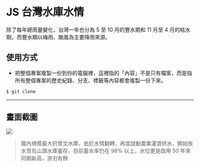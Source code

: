 # JS 台灣水庫水情

除了每年總雨量變化，台灣一年也分為 5 至 10 月的豐水期和 11 月至 4 月的枯水期，而豐水期以梅雨、颱風為主要降雨來源。

## 使用方式
- 把整個專案複製一份到你的電腦裡，這裡指的「內容」不是只有檔案，而是指所有整個專案的歷史紀錄、分支、標籤等內容都會複製一份下來。
```sh
$ git clone
```

----

## 畫面截圖
![](https://i.imgur.com/zMwxiZY.png)
> 國內規模最大的曾文水庫，由於水情翻轉，再度啟動農業灌溉供水，開始放水至烏山頭水庫蓄存，目前蓄水率仍在 98% 以上，水位更是啟用 50 年來同期新高，游刃有餘

